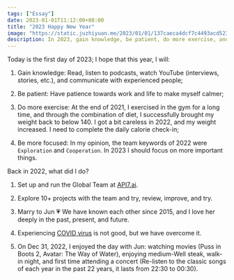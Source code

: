```yaml
---
tags: ["Essay"]
date: 2023-01-01T11:12:00+08:00
title: "2023 Happy New Year"
image: "https://static.juzhiyuan.me/2023/01/01/137caeca4dcf7c4493acd5235cd9424f.jpg?format=webp"
description: In 2023, gain knowledge, be patient, do more exercise, and be more focus.
---
```


Today is the first day of 2023; I hope that this year, I will:

1. Gain knowledge: Read, listen to podcasts, watch YouTube (interviews, stories, etc.), and communicate with experienced people;

2. Be patient: Have patience towards work and life to make myself calmer;

3. Do more exercise: At the end of 2021, I exercised in the gym for a long time, and through the combination of diet, I successfully brought my weight back to below 140. I got a bit careless in 2022, and my weight increased. I need to complete the daily calorie check-in;

4. Be more focused: In my opinion, the team keywords of 2022 were `Exploration` and `Cooperation`. In 2023 I should focus on more important things.

Back in 2022, what did I do?

1. Set up and run the Global Team at [API7.ai](https://api7.ai).

2. Explore 10+ projects with the team and try, review, improve, and try.

3. Marry to Jun 💗 We have known each other since 2015, and I love her deeply in the past, present, and future.

4. Experiencing [COVID virus](covid-19.md) is not good, but we have overcome it.

5. On Dec 31, 2022, I enjoyed the day with Jun: watching movies (Puss in Boots 2, Avatar: The Way of Water), enjoying medium-Well steak, walk-in night, and first time attending a concert (Re-listen to the classic songs of each year in the past 22 years, it lasts from 22:30 to 00:30).
